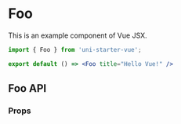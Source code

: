 # Foo

This is an example component of Vue JSX.

```jsx
import { Foo } from 'uni-starter-vue';

export default () => <Foo title="Hello Vue!" />
```
## Foo API

### Props

<API id="Bar" type="props"></API>
